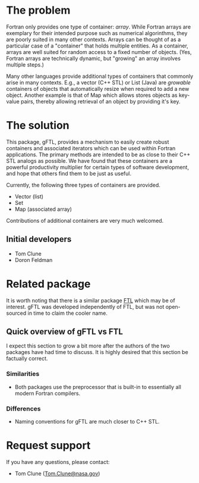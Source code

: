 # The problem

Fortran only provides one type of container: *array*.  While Fortran
arrays are exemplary for their intended purpose such as numerical
algorinthms, they are poorly suited in many other contexts.  Arrays
can be thought of as a particular case of a "container" that holds
multiple entities.  As a container, arrays are well suited for random
access to a fixed number of objects.  (Yes, Fortran arrays are
technically dynamic, but "growing" an array involves multiple steps.)


Many other languages provide additional types of containers that
commonly arise in many contexts.  E.g., a vector (C++ STL) or List
(Java) are _growable_ containers of objects that automatically resize
when required to add a new object.  Another example is that of Map
which allows stores objects as key-value pairs, thereby allowing
retrieval of an object by providing it's key.


# The solution

This package, gFTL, provides a mechanism to easily create robust
containers and associated iterators which can be used within Fortran
applications.  The primary methods are intended to be as close to
their C++ STL analogs as possible.  We have found that these
containers are a powerful productivity multiplier for certain types of
software development, and hope that others find them to be just as useful.

Currently, the following three types of containers are provided.
* Vector (list)
* Set
* Map (associated array)

Contributions of additional containers are very much welcomed.

## Initial developers

* Tom Clune
* Doron Feldman

# Related package

It is worth noting that there is a similar package
[FTL](https://github.com/robertrueger/ftl) which may be of interest.
gFTL was developed independently of FTL, but was not open-sourced in
time to claim the cooler name.


## Quick overview of gFTL vs FTL

I expect this section to grow a bit more after the authors of the two
packages have had time to discuss.  It is highly desired that this
section be factually correct.

### Similarities

* Both packages use the preprocessor that is built-in to essentially
  all modern Fortran compilers.

### Differences

* Naming conventions for gFTL are much closer to C++ STL.



# Request support

If you have any questions, please contact:

* Tom Clune  (Tom.Clune@nasa.gov)


